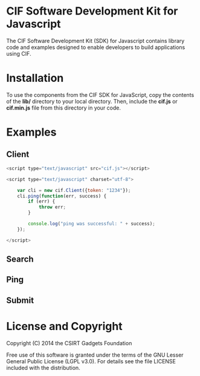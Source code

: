 # CIF Software Development Kit for Javascript

The CIF Software Development Kit (SDK) for Javascript contains library code and examples designed to enable developers to build applications using CIF.

# Installation
To use the components from the CIF SDK for JavaScript, copy the contents of the **lib/** directory to your local directory. Then, include the **cif.js** or **cif.min.js** file from this directory in your code. 

# Examples
## Client
```javascript
<script type="text/javascript" src="cif.js"></script>

<script type="text/javascript" charset="utf-8">

    var cli = new cif.Client({token: "1234"});
    cli.ping(function(err, success) {
        if (err) {
            throw err;
        }

        console.log("ping was successful: " + success);
    });

</script>
```
## Search
## Ping
## Submit

# License and Copyright
Copyright (C) 2014 the CSIRT Gadgets Foundation

Free use of this software is granted under the terms of the GNU Lesser General Public License (LGPL v3.0). For details see the file LICENSE included with the distribution.
